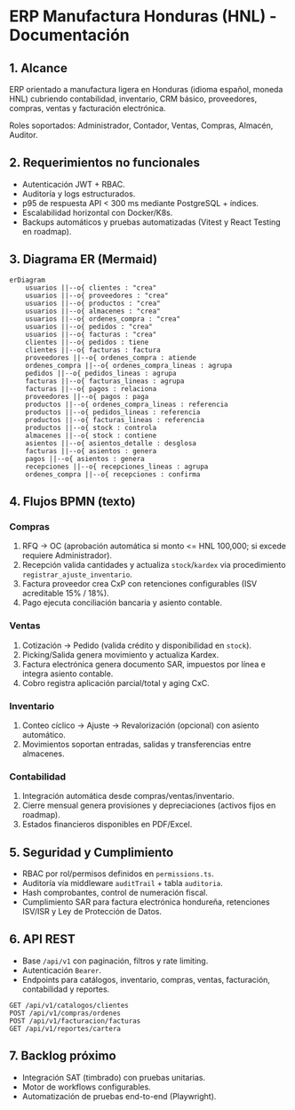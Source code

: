 # ERP Manufactura Honduras (HNL) - Documentación

## 1. Alcance

ERP orientado a manufactura ligera en Honduras (idioma español, moneda HNL) cubriendo contabilidad,
inventario, CRM básico, proveedores, compras, ventas y facturación electrónica.

Roles soportados: Administrador, Contador, Ventas, Compras, Almacén, Auditor.

## 2. Requerimientos no funcionales

- Autenticación JWT + RBAC.
- Auditoría y logs estructurados.
- p95 de respuesta API < 300 ms mediante PostgreSQL + índices.
- Escalabilidad horizontal con Docker/K8s.
- Backups automáticos y pruebas automatizadas (Vitest y React Testing en roadmap).

## 3. Diagrama ER (Mermaid)

```mermaid
erDiagram
    usuarios ||--o{ clientes : "crea"
    usuarios ||--o{ proveedores : "crea"
    usuarios ||--o{ productos : "crea"
    usuarios ||--o{ almacenes : "crea"
    usuarios ||--o{ ordenes_compra : "crea"
    usuarios ||--o{ pedidos : "crea"
    usuarios ||--o{ facturas : "crea"
    clientes ||--o{ pedidos : tiene
    clientes ||--o{ facturas : factura
    proveedores ||--o{ ordenes_compra : atiende
    ordenes_compra ||--o{ ordenes_compra_lineas : agrupa
    pedidos ||--o{ pedidos_lineas : agrupa
    facturas ||--o{ facturas_lineas : agrupa
    facturas ||--o{ pagos : relaciona
    proveedores ||--o{ pagos : paga
    productos ||--o{ ordenes_compra_lineas : referencia
    productos ||--o{ pedidos_lineas : referencia
    productos ||--o{ facturas_lineas : referencia
    productos ||--o{ stock : controla
    almacenes ||--o{ stock : contiene
    asientos ||--o{ asientos_detalle : desglosa
    facturas ||--o{ asientos : genera
    pagos ||--o{ asientos : genera
    recepciones ||--o{ recepciones_lineas : agrupa
    ordenes_compra ||--o{ recepciones : confirma
```

## 4. Flujos BPMN (texto)

### Compras
1. RFQ -> OC (aprobación automática si monto <= HNL 100,000; si excede requiere Administrador).
2. Recepción valida cantidades y actualiza `stock`/`kardex` via procedimiento `registrar_ajuste_inventario`.
3. Factura proveedor crea CxP con retenciones configurables (ISV acreditable 15% / 18%).
4. Pago ejecuta conciliación bancaria y asiento contable.

### Ventas
1. Cotización -> Pedido (valida crédito y disponibilidad en `stock`).
2. Picking/Salida genera movimiento y actualiza Kardex.
3. Factura electrónica genera documento SAR, impuestos por línea e integra asiento contable.
4. Cobro registra aplicación parcial/total y aging CxC.

### Inventario
1. Conteo cíclico -> Ajuste -> Revalorización (opcional) con asiento automático.
2. Movimientos soportan entradas, salidas y transferencias entre almacenes.

### Contabilidad
1. Integración automática desde compras/ventas/inventario.
2. Cierre mensual genera provisiones y depreciaciones (activos fijos en roadmap).
3. Estados financieros disponibles en PDF/Excel.

## 5. Seguridad y Cumplimiento

- RBAC por rol/permisos definidos en `permissions.ts`.
- Auditoría vía middleware `auditTrail` + tabla `auditoria`.
- Hash comprobantes, control de numeración fiscal.
- Cumplimiento SAR para factura electrónica hondureña, retenciones ISV/ISR y Ley de Protección de Datos.

## 6. API REST

- Base `/api/v1` con paginación, filtros y rate limiting.
- Autenticación `Bearer`.
- Endpoints para catálogos, inventario, compras, ventas, facturación, contabilidad y reportes.
```
GET /api/v1/catalogos/clientes
POST /api/v1/compras/ordenes
POST /api/v1/facturacion/facturas
GET /api/v1/reportes/cartera
```

## 7. Backlog próximo

- Integración SAT (timbrado) con pruebas unitarias.
- Motor de workflows configurables.
- Automatización de pruebas end-to-end (Playwright).
